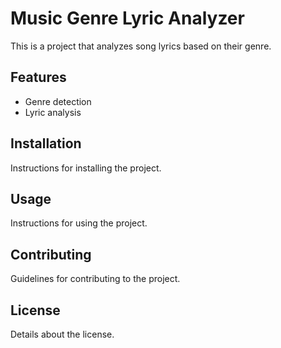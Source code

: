 # Music Genre Lyric Analyzer


This is a project that analyzes song lyrics based on their genre.

## Features

- Genre detection
- Lyric analysis

## Installation

Instructions for installing the project.

## Usage

Instructions for using the project.

## Contributing

Guidelines for contributing to the project.

## License

Details about the license.

